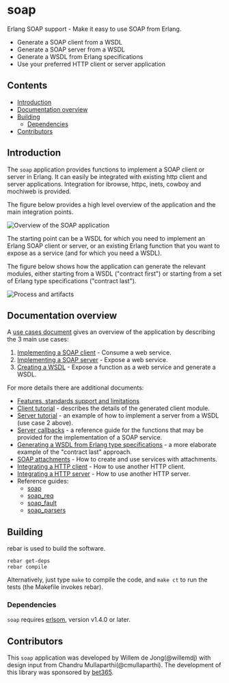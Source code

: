 # soap
Erlang SOAP support - Make it easy to use SOAP from Erlang.

- Generate a SOAP client from a WSDL
- Generate a SOAP server from a WSDL
- Generate a WSDL from Erlang specifications
- Use your preferred HTTP client or server application

## Contents
- [Introduction](#introduction)
- [Documentation overview](#documentation-overview)
- [Building](#building)
  - [Dependencies](#dependencies)
- [Contributors](#contributors)

## Introduction 
The `soap` application provides functions to implement a SOAP client or server in Erlang.
It can easily be integrated with existing http client and server
applications. Integration for ibrowse, httpc, inets, cowboy and mochiweb is
provided.

The figure below provides a high level overview of the application and the
main integration points.

![Overview of the SOAP application](doc/soap%20architecture.png?raw=true)

The starting point can be a WSDL for which you need to
implement an Erlang SOAP client or server, or an existing Erlang function
that you want to expose as a service (and for which you need a WSDL).

The figure below shows how the application can generate the relevant modules,
either starting from a WSDL ("contract first") or starting from a set of
Erlang type specifications ("contract last").

![Process and artifacts](doc/soap%20process.png?raw=true)


## Documentation overview
A [use cases document](doc/use_cases.md) gives an overview of the
application by describing the 3 main use cases:

1. [Implementing a SOAP client](doc/use_cases.md#implementing-a-soap-client) - Consume a web service.
1. [Implementing a SOAP server](doc/use_cases.md#implementing-a-soap-server) - Expose a web service.
1. [Creating a WSDL](doc/use_cases.md#creating-a-wsdl) - Expose a function as a web service
and generate a WSDL.


For more details there are additional documents:
- [Features, standards support and limitations](doc/supported_standards_and_limitations.md)
- [Client tutorial](doc/soap_client_tutorial.md) - describes the details of
  the generated client module.
- [Server tutorial](doc/soap_server_tutorial.md) - an example of
  how to implement a server from a WSDL (use case 2 above).
- [Server callbacks](doc/soap_server_callbacks.md) - a reference guide for
  the functions that may be provided for the implementation of a SOAP
  service.
- [Generating a WSDL from Erlang type specifications](doc/generating_a_wsdl.md) - 
  a more elaborate example of the "contract last" approach.
- [SOAP attachments](doc/soap_attachments.md) - How to create and use
  services with attachments.
- [Integrating a HTTP client](doc/integrating_a_http_client.md) - How to
  use another HTTP client.
- [Integrating a HTTP server](doc/integrating_a_http_server.md) - How to
  use another HTTP server.
- Reference guides:
  - [soap](doc/soap.md)
  - [soap_req](doc/soap_req.md)
  - [soap_fault](doc/soap_fault.md)
  - [soap_parsers](doc/soap_parsers.md)

## Building
rebar is used to build the software. 

```
rebar get-deps
rebar compile
```

Alternatively, just type `make` to compile the code, and `make ct` to run the tests (the Makefile invokes rebar).

### Dependencies
`soap` requires [erlsom](https://github.com/willemdj/erlsom), version v1.4.0 or later.

## Contributors
This `soap` application was developed by Willem de Jong(@willemdj) with design input from Chandru Mullaparthi(@cmullaparthi).  The development of this library was sponsored by [bet365](http://bet365.com).
